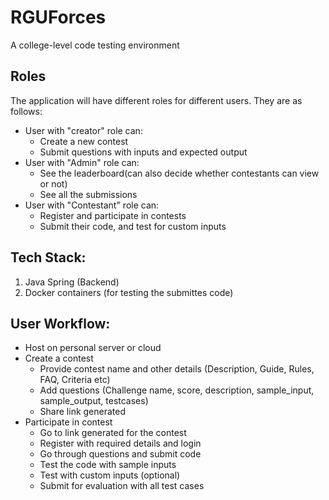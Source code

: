 # RGUForces
A college-level code testing environment
## Roles
The application will have different roles for different users. They are as follows:
* User with "creator" role can:
  - Create a new contest
  - Submit questions with inputs and expected output
* User with "Admin" role can:
  - See the leaderboard(can also decide whether contestants can view or not)
  - See all the submissions
* User with "Contestant" role can:
  - Register and participate in contests
  - Submit their code, and test for custom inputs
## Tech Stack:
1. Java Spring (Backend)
2. Docker containers (for testing the submittes code)
## User Workflow:
* Host on personal server or cloud
* Create a contest
  - Provide contest name and other details (Description, Guide, Rules, FAQ, Criteria etc)
  - Add questions (Challenge name, score, description, sample_input, sample_output, testcases)
  - Share link generated
* Participate in contest
  - Go to link generated for the contest
  - Register with required details and login
  - Go through questions and submit code
  - Test the code with sample inputs
  - Test with custom inputs (optional)
  - Submit for evaluation with all test cases
